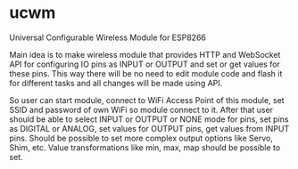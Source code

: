 # ucwm
Universal Configurable Wireless Module for ESP8266

Main idea is to make wireless module that provides HTTP and WebSocket API for configuring IO pins as INPUT or OUTPUT and set or get values for these pins.
This way there will be no need to edit module code and flash it for different tasks and all changes will be made using API.

So user can start module, connect to WiFi Access Point of this module, set SSID and password of own WiFi so module connect to it.
After that user should be able to select INPUT or OUTPUT or NONE mode for pins, set pins as DIGITAL or ANALOG, set values for OUTPUT pins, get values from INPUT pins.
Should be possible to set more complex output options like Servo, Shim, etc.
Value transformations like min, max, map should be possible to set.
